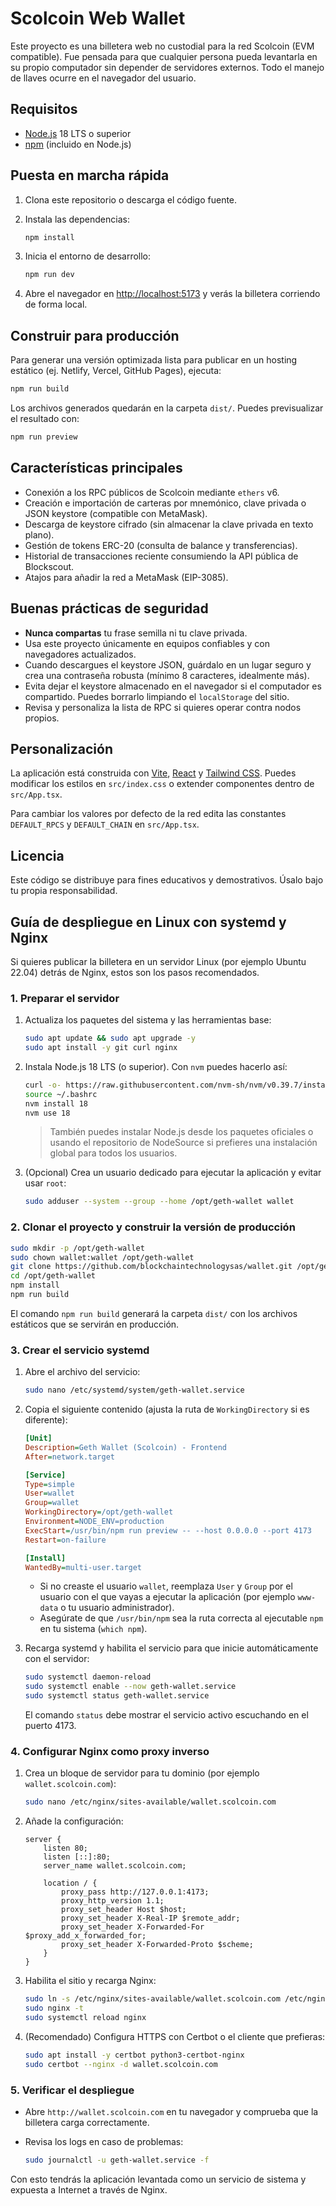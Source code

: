 # Scolcoin Web Wallet

Este proyecto es una billetera web no custodial para la red Scolcoin (EVM compatible).
Fue pensada para que cualquier persona pueda levantarla en su propio computador
sin depender de servidores externos. Todo el manejo de llaves ocurre en el
navegador del usuario.

## Requisitos

- [Node.js](https://nodejs.org/) 18 LTS o superior
- [npm](https://www.npmjs.com/) (incluido en Node.js)

## Puesta en marcha rápida

1. Clona este repositorio o descarga el código fuente.
2. Instala las dependencias:

   ```bash
   npm install
   ```

3. Inicia el entorno de desarrollo:

   ```bash
   npm run dev
   ```

4. Abre el navegador en [http://localhost:5173](http://localhost:5173) y verás la
   billetera corriendo de forma local.

## Construir para producción

Para generar una versión optimizada lista para publicar en un hosting estático
(ej. Netlify, Vercel, GitHub Pages), ejecuta:

```bash
npm run build
```

Los archivos generados quedarán en la carpeta `dist/`. Puedes previsualizar el
resultado con:

```bash
npm run preview
```

## Características principales

- Conexión a los RPC públicos de Scolcoin mediante `ethers` v6.
- Creación e importación de carteras por mnemónico, clave privada o JSON
  keystore (compatible con MetaMask).
- Descarga de keystore cifrado (sin almacenar la clave privada en texto plano).
- Gestión de tokens ERC-20 (consulta de balance y transferencias).
- Historial de transacciones reciente consumiendo la API pública de Blockscout.
- Atajos para añadir la red a MetaMask (EIP-3085).

## Buenas prácticas de seguridad

- **Nunca compartas** tu frase semilla ni tu clave privada.
- Usa este proyecto únicamente en equipos confiables y con navegadores
  actualizados.
- Cuando descargues el keystore JSON, guárdalo en un lugar seguro y crea una
  contraseña robusta (mínimo 8 caracteres, idealmente más).
- Evita dejar el keystore almacenado en el navegador si el computador es
  compartido. Puedes borrarlo limpiando el `localStorage` del sitio.
- Revisa y personaliza la lista de RPC si quieres operar contra nodos propios.

## Personalización

La aplicación está construida con [Vite](https://vitejs.dev/), [React](https://react.dev/)
y [Tailwind CSS](https://tailwindcss.com/). Puedes modificar los estilos en
`src/index.css` o extender componentes dentro de `src/App.tsx`.

Para cambiar los valores por defecto de la red edita las constantes
`DEFAULT_RPCS` y `DEFAULT_CHAIN` en `src/App.tsx`.

## Licencia

Este código se distribuye para fines educativos y demostrativos. Úsalo bajo tu
propia responsabilidad.

## Guía de despliegue en Linux con systemd y Nginx

Si quieres publicar la billetera en un servidor Linux (por ejemplo Ubuntu
22.04) detrás de Nginx, estos son los pasos recomendados.

### 1. Preparar el servidor

1. Actualiza los paquetes del sistema y las herramientas base:

   ```bash
   sudo apt update && sudo apt upgrade -y
   sudo apt install -y git curl nginx
   ```

2. Instala Node.js 18 LTS (o superior). Con `nvm` puedes hacerlo así:

   ```bash
   curl -o- https://raw.githubusercontent.com/nvm-sh/nvm/v0.39.7/install.sh | bash
   source ~/.bashrc
   nvm install 18
   nvm use 18
   ```

   > También puedes instalar Node.js desde los paquetes oficiales o usando el
   > repositorio de NodeSource si prefieres una instalación global para todos los
   > usuarios.

3. (Opcional) Crea un usuario dedicado para ejecutar la aplicación y evitar usar
   `root`:

   ```bash
   sudo adduser --system --group --home /opt/geth-wallet wallet
   ```

### 2. Clonar el proyecto y construir la versión de producción

```bash
sudo mkdir -p /opt/geth-wallet
sudo chown wallet:wallet /opt/geth-wallet
git clone https://github.com/blockchaintechnologysas/wallet.git /opt/geth-wallet
cd /opt/geth-wallet
npm install
npm run build
```

El comando `npm run build` generará la carpeta `dist/` con los archivos estáticos
que se servirán en producción.

### 3. Crear el servicio systemd

1. Abre el archivo del servicio:

   ```bash
   sudo nano /etc/systemd/system/geth-wallet.service
   ```

2. Copia el siguiente contenido (ajusta la ruta de `WorkingDirectory` si es
   diferente):

   ```ini
   [Unit]
   Description=Geth Wallet (Scolcoin) - Frontend
   After=network.target

   [Service]
   Type=simple
   User=wallet
   Group=wallet
   WorkingDirectory=/opt/geth-wallet
   Environment=NODE_ENV=production
   ExecStart=/usr/bin/npm run preview -- --host 0.0.0.0 --port 4173
   Restart=on-failure

   [Install]
   WantedBy=multi-user.target
   ```

   - Si no creaste el usuario `wallet`, reemplaza `User` y `Group` por el usuario
     con el que vayas a ejecutar la aplicación (por ejemplo `www-data` o tu
     usuario administrador).
   - Asegúrate de que `/usr/bin/npm` sea la ruta correcta al ejecutable `npm` en
     tu sistema (`which npm`).

3. Recarga systemd y habilita el servicio para que inicie automáticamente con el
   servidor:

   ```bash
   sudo systemctl daemon-reload
   sudo systemctl enable --now geth-wallet.service
   sudo systemctl status geth-wallet.service
   ```

   El comando `status` debe mostrar el servicio activo escuchando en el puerto
   4173.

### 4. Configurar Nginx como proxy inverso

1. Crea un bloque de servidor para tu dominio (por ejemplo
   `wallet.scolcoin.com`):

   ```bash
   sudo nano /etc/nginx/sites-available/wallet.scolcoin.com
   ```

2. Añade la configuración:

   ```nginx
   server {
       listen 80;
       listen [::]:80;
       server_name wallet.scolcoin.com;

       location / {
           proxy_pass http://127.0.0.1:4173;
           proxy_http_version 1.1;
           proxy_set_header Host $host;
           proxy_set_header X-Real-IP $remote_addr;
           proxy_set_header X-Forwarded-For $proxy_add_x_forwarded_for;
           proxy_set_header X-Forwarded-Proto $scheme;
       }
   }
   ```

3. Habilita el sitio y recarga Nginx:

   ```bash
   sudo ln -s /etc/nginx/sites-available/wallet.scolcoin.com /etc/nginx/sites-enabled/
   sudo nginx -t
   sudo systemctl reload nginx
   ```

4. (Recomendado) Configura HTTPS con Certbot o el cliente que prefieras:

   ```bash
   sudo apt install -y certbot python3-certbot-nginx
   sudo certbot --nginx -d wallet.scolcoin.com
   ```

### 5. Verificar el despliegue 

- Abre `http://wallet.scolcoin.com` en tu navegador y comprueba que la billetera
  carga correctamente.
- Revisa los logs en caso de problemas:

  ```bash
  sudo journalctl -u geth-wallet.service -f
  ```

Con esto tendrás la aplicación levantada como un servicio de sistema y expuesta a
Internet a través de Nginx.
